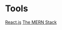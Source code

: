 # Tools

[React.js](https://reactjs.org/)
[The MERN Stack](https://medium.com/javascript-in-plain-english/full-stack-mongodb-react-node-js-express-js-in-one-simple-app-6cc8ed6de274)
